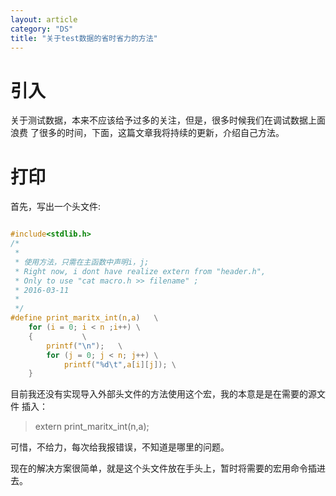 ```yaml
---
layout: article
category: "DS"
title: "关于test数据的省时省力的方法"
---
```


# 引入
关于测试数据，本来不应该给予过多的关注，但是，很多时候我们在调试数据上面浪费
了很多的时间，下面，这篇文章我将持续的更新，介绍自己方法。

# 打印
首先，写出一个头文件:
```c

#include<stdlib.h>
/*
 *
 * 使用方法，只需在主函数中声明i，j;
 * Right now, i dont have realize extern from "header.h",
 * Only to use "cat macro.h >> filename" ;
 * 2016-03-11
 *
 */
#define print_maritx_int(n,a)	\
	for (i = 0; i < n ;i++)	\
	{			\
		printf("\n");	\
		for (j = 0; j < n; j++) \
			printf("%d\t",a[i][j]); \
	}
```
目前我还没有实现导入外部头文件的方法使用这个宏，我的本意是是在需要的源文件
插入：

> extern print_maritx_int(n,a);

可惜，不给力，每次给我报错误，不知道是哪里的问题。

现在的解决方案很简单，就是这个头文件放在手头上，暂时将需要的宏用命令插进去。

